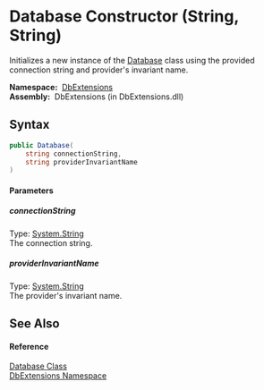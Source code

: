 Database Constructor (String, String)
=====================================
Initializes a new instance of the [Database][1] class using the provided connection string and provider's invariant name.

  **Namespace:**  [DbExtensions][2]  
  **Assembly:**  DbExtensions (in DbExtensions.dll)

Syntax
------

```csharp
public Database(
	string connectionString,
	string providerInvariantName
)
```

#### Parameters

##### *connectionString*
Type: [System.String][3]  
The connection string.

##### *providerInvariantName*
Type: [System.String][3]  
The provider's invariant name.


See Also
--------

#### Reference
[Database Class][1]  
[DbExtensions Namespace][2]  

[1]: README.md
[2]: ../README.md
[3]: http://msdn.microsoft.com/en-us/library/s1wwdcbf